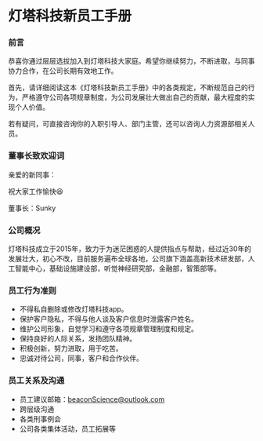 # 灯塔科技新员工手册

### 前言

恭喜你通过层层选拔加入到灯塔科技大家庭。希望你继续努力，不断进取，与同事协力合作，在公司长期有效地工作。

首先，请详细阅读这本《灯塔科技新员工手册》中的各类规定，不断规范自己的行为，严格遵守公司各项规章制度，为公司发展壮大做出自己的贡献，最大程度的实现个人价值。

若有疑问，可直接咨询你的入职引导人、部门主管，还可以咨询人力资源部相关人员。

### 董事长致欢迎词

亲爱的新同事：

祝大家工作愉快😆

董事长：Sunky

### 公司概况

灯塔科技成立于2015年，致力于为迷茫困惑的人提供指点与帮助，经过近30年的发展壮大，初心不改，目前服务遍布全球各地，公司旗下涵盖高新技术研发部，人工智能中心，基础设施建设部，听觉神经研究部，金融部，智策部等。

### 员工行为准则

* 不得私自删除或修改灯塔科技app。
* 保护客户隐私，不得与他人谈及客户信息时泄露客户姓名。
* 维护公司形象，自觉学习和遵守各项规章管理制度和规定。
* 保持良好的人际关系，发扬团队精神。
* 积极创新，努力进取，用于吃苦。
* 忠诚对待公司，同事，客户和合作伙伴。

### 员工关系及沟通
* 员工建议邮箱：beaconScience@outlook.com
* 跨层级沟通
* 各类刑事例会
* 公司各类集体活动，员工拓展等
